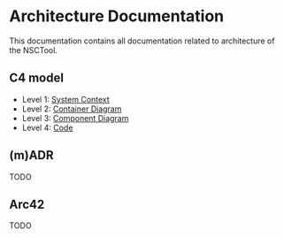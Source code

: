Architecture Documentation
===
This documentation contains all documentation related to architecture of the NSCTool.

## C4 model
* Level 1: [System Context](./c4/01-system-context.md)
* Level 2: [Container Diagram](./c4/02-container-diagram.md)
* Level 3: [Component Diagram](./c4/03-container-diagram.md)
* Level 4: [Code](./c4/04-code.md)

## (m)ADR
TODO

## Arc42
TODO